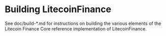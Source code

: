 Building LitecoinFinance
================

See doc/build-*.md for instructions on building the various
elements of the Litecoin Finance Core reference implementation of LitecoinFinance.
